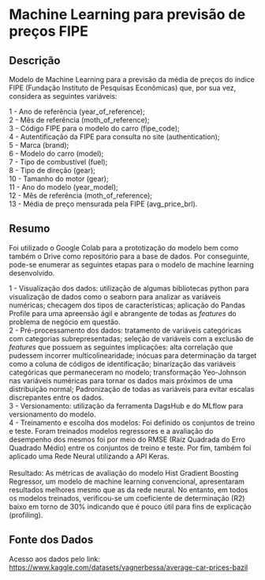 # Machine Learning para previsão de preços FIPE

## Descrição

Modelo de Machine Learning para a previsão da média de preços do índice FIPE (Fundação Instituto de Pesquisas Econômicas) que, por sua vez, considera as seguintes variáveis:<br>

1 - Ano de referência (year_of_reference); <br>
2 - Mês de referência (moth_of_reference); <br>
3 - Código FIPE para o modelo do carro (fipe_code);<br>
4 - Autentificação da FIPE para consulta no site (authentication);<br>
5 - Marca (brand);<br>
6 - Modelo do carro (model);<br>
7 - Tipo de combustível (fuel);<br>
8 - Tipo de direção (gear);<br>
10 - Tamanho do motor (gear);<br>
11 - Ano do modelo (year_model);<br>
12 - Mês de referência (moth_of_reference);<br>
13 - Média de preço mensurada pela FIPE (avg_price_brl).

## Resumo

Foi utilizado o Google Colab para a prototização do modelo bem como também o Drive como repositório para a base de dados. Por conseguinte, pode-se enumerar as seguintes etapas para o modelo de machine learning desenvolvido. <br>

1 - Visualização dos dados: utilização de algumas bibliotecas python para visualização de dados como o seaborn para analizar as variáveis numéricas; checagem dos tipos de características; aplicação do Pandas Profile para uma apreensão ágil e abrangente de todas as *features* do problema de negócio em questão.<br>
2 - Pré-processamento dos dados: tratamento de variáveis categóricas com categorias subrepresentadas; seleção de variáveis com a exclusão de *features* que possuem as seguintes implicações: alta correlação que pudessem incorrer  multicolinearidade; inócuas para determinação da target como a coluna de códigos de identificação; binarização das variáveis categóricas que permaneceram no modelo; transformação Yeo-Johnson nas variáveis numéricas para tornar os dados mais próximos de uma distribuição normal; Padronização de todas as variáveis para evitar escalas discrepantes entre os dados.<br>
3 - Versionamento: utilização da ferramenta DagsHub e do MLflow para versionamento do modelo.<br> 
4 - Treinamento e escolha dos modelos: Foi definido os conjuntos de treino e teste. Foram treinados modelos regressores e a avaliação do desempenho dos mesmos foi por meio do RMSE (Raíz Quadrada do Erro Quadrado Médio) entre os conjuntos de treino e teste. Por fim, também foi aplicado uma Rede Neural utilizando a API Keras.<br><br>
Resultado: As métricas de avaliação do modelo Hist Gradient Boosting Regressor, um modelo de machine learning convencional, apresentaram resultados melhores mesmo que as da rede neural. No entanto, em todos os modelos treinados, verificou-se um coeficiente de determinação (R2) baixo em torno de 30% indicando que é pouco útil para fins de explicação (profiling).<br>

## Fonte dos Dados<br>

Acesso aos dados pelo link: https://www.kaggle.com/datasets/vagnerbessa/average-car-prices-bazil






